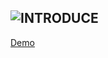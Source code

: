 ![INTRODUCE](https://raw.githubusercontent.com/eoooy/Gallery/main/timestamp_conversion/introduce.jpg)
---
[Demo](https://eoooy.github.io/timestamp_conversion/index.html)